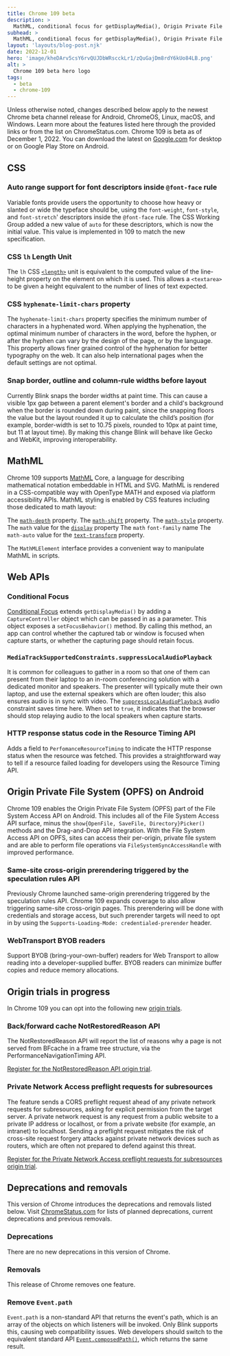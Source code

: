 ```yaml
---
title: Chrome 109 beta
description: >
  MathML, conditional focus for getDisplayMedia(), Origin Private File System on Android, and more.
subhead: >
  MathML, conditional focus for getDisplayMedia(), Origin Private File System on Android, and more.
layout: 'layouts/blog-post.njk'
date: 2022-12-01
hero: 'image/kheDArv5csY6rvQUJDbWRscckLr1/zQuGajDm8rdY6kUo84LB.png'
alt: >
  Chrome 109 beta hero logo
tags:
  - beta
  - chrome-109
---
```


Unless otherwise noted, changes described below apply to the newest Chrome beta channel release for Android, ChromeOS, Linux, macOS, and Windows. Learn more about the features listed here through the provided links or from the list on ChromeStatus.com. Chrome 109 is beta as of December 1, 2022. You can download the latest on [Google.com](https://www.google.com/chrome/beta/) for desktop or on Google Play Store on Android.

## CSS

### Auto range support for font descriptors inside `@font-face` rule

Variable fonts provide users the opportunity to choose how heavy or slanted or wide the typeface should be, using the `font-weight`, `font-style`, and `font-stretch`' descriptors inside the `@font-face` rule. The CSS Working Group added a new value of `auto` for these descriptors, which is now the initial value. This value is implemented in 109 to match the new specification.

### CSS `lh` Length Unit

The `lh` CSS [`<length>`](https://developer.mozilla.org/docs/Web/CSS/length) unit is equivalent to the computed value of the line-height property on the element on which it is used. This allows a `<textarea>` to be given a height equivalent to the number of lines of text expected.

### CSS `hyphenate-limit-chars` property

The `hyphenate-limit-chars` property specifies the minimum number of characters in a hyphenated word. When applying the hyphenation, the optimal minimum number of characters in the word, before the hyphen, or after the hyphen can vary by the design of the page, or by the language. This property allows finer grained control of the hyphenation for better typography on the web. It can also help international pages when the default settings are not optimal. 

### Snap border, outline and column-rule widths before layout

Currently Blink snaps the border widths at paint time. This can cause a visible 1px gap between a parent element's border and a child's background when the border is rounded down during paint, since the snapping floors the value but the layout rounded it up to calculate the child’s position (for example, border-width is set to 10.75 pixels, rounded to 10px at paint time, but 11 at layout time). By making this change Blink will behave like Gecko and WebKit, improving interoperability.

## MathML

Chrome 109 supports [MathML](https://developer.mozilla.org/docs/Web/MathML) Core, a language for describing mathematical notation embeddable in HTML and SVG. MathML is rendered in a CSS-compatible way with OpenType MATH and exposed via platform accessibility APIs. MathML styling is enabled by CSS features including those dedicated to math layout:

The [`math-depth`](https://developer.mozilla.org/docs/Web/CSS/math-depth) property.
The [`math-shift`](https://developer.mozilla.org/docs/Web/CSS/math-shift) property.
The [`math-style`](https://developer.mozilla.org/docs/Web/CSS/math-style) property. 
The `math` value for the [`display`](https://developer.mozilla.org/docs/Web/CSS/display) property
The `math` `font-family` name
The `math-auto` value for the [`text-transform`](https://developer.mozilla.org/docs/Web/CSS/text-transform) property. 

The `MathMLElement` interface provides a convenient way to manipulate MathML in scripts. 

## Web APIs

### Conditional Focus

[Conditional Focus](/docs/web-platform/conditional-focus) extends `getDisplayMedia()` by adding a `CaptureController` object which can be passed in as a parameter. This object exposes a `setFocusBehavior()` method. By calling this method, an app can control whether the captured tab or window is focused when capture starts, or whether the capturing page should retain focus.

### `MediaTrackSupportedConstraints.suppressLocalAudioPlayback`

It is common for colleagues to gather in a room so that one of them can present from their laptop to an in-room conferencing solution with a dedicated monitor and speakers. The presenter will typically mute their own laptop, and use the external speakers which are often louder; this also ensures audio is in sync with video. The [`suppressLocalAudioPlayback`](/blog/screen-sharing-improvements-in-chrome-109/#suppress-local-audio-playback) audio constraint saves time here. When set to `true`, it indicates that the browser should stop relaying audio to the local speakers when capture starts. 

### HTTP response status code in the Resource Timing API

Adds a field to `PerfomanceResourceTiming` to indicate the HTTP response status when the resource was fetched. This provides a straightforward way to tell if a resource failed loading for developers using the Resource Timing API. 

## Origin Private File System (OPFS) on Android

Chrome 109 enables the Origin Private File System (OPFS) part of the File System Access API on Android. This includes all of the File System Access API surface, minus the `show{OpenFile, SaveFile, Directory}Picker()` methods and the Drag-and-Drop API integration. With the File System Access API on OPFS, sites can access their per-origin, private file system and are able to perform file operations via `FileSystemSyncAccessHandle` with improved performance. 

### Same-site cross-origin prerendering triggered by the speculation rules API

Previously Chrome launched same-origin prerendering triggered by the speculation rules API. Chrome 109 expands coverage to also allow triggering same-site cross-origin pages. This prerendering will be done with credentials and storage access, but such prerender targets will need to opt in by using the `Supports-Loading-Mode: credentialed-prerender` header.

### WebTransport BYOB readers

Support BYOB (bring-your-own-buffer) readers for Web Transport to allow reading into a developer-supplied buffer. BYOB readers can minimize buffer copies and reduce memory allocations. 

## Origin trials in progress

In Chrome 109 you can opt into the following new [origin trials](/docs/web-platform/origin-trials/). 

### Back/forward cache NotRestoredReason API

The NotRestoredReason API will report the list of reasons why a page is not served from BFcache in a frame tree structure, via the PerformanceNavigationTiming API.

[Register for the NotRestoredReason API origin trial](/origintrials/#/register_trial/3101854243351429121).

### Private Network Access preflight requests for subresources

The feature sends a CORS preflight request ahead of any private network requests for subresources, asking for explicit permission from the target server. A private network request is any request from a public website to a private IP address or localhost, or from a private website (for example, an intranet) to localhost. Sending a preflight request mitigates the risk of cross-site request forgery attacks against private network devices such as routers, which are often not prepared to defend against this threat.

[Register for the Private Network Access preflight requests for subresources origin trial]().

## Deprecations and removals

This version of Chrome introduces the deprecations and removals listed below. Visit [ChromeStatus.com](https://chromestatus.com) for lists of planned deprecations, current deprecations and previous removals.

### Deprecations

There are no new deprecations in this version of Chrome.

### Removals

This release of Chrome removes one feature.

### Remove `Event.path`

`Event.path` is a non-standard API that returns the event's path, which is an array of the objects on which listeners will be invoked. Only Blink supports this, causing web compatibility issues. Web developers should switch to the equivalent standard API [`Event.composedPath()`](https://developer.mozilla.org/docs/Web/API/Event/composedPath), which returns the same result.
